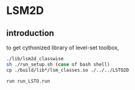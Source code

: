 # LSM2D

## introduction
to get cythonized library of level-set toolbox, 

```bash
./lib/lsm2d_classwise
sh ./run_setup.sh (case of bash shell)
cp ./build/lib*/lsm_classes.so ./../../LSTO2D
```

```iPython
run run_LSTO.run
```

